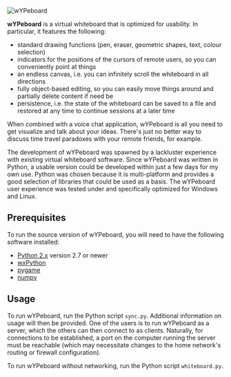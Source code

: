 ![wYPeboard](http://www.power-xs.net/opcode/nop/software/external/wypeboard.jpg)

**wYPeboard** is a virtual whiteboard that is optimized for usability. In particular, it features the following:
 
- standard drawing functions (pen, eraser, geometric shapes, text, colour selection)
- indicators for the positions of the cursors of remote users, so you can conveniently point at things
- an endless canvas, i.e. you can infinitely scroll the whiteboard in all directions 
- fully object-based editing, so you can easily move things around and partially delete content if need be
- persistence, i.e. the state of the whiteboard can be saved to a file and restored at any time to continue sessions at a later time 

When combined with a voice chat application, wYPeboard is all you need to get visualize and talk about your ideas. There's just no better way to discuss time travel paradoxes with your remote friends, for example. 

The development of wYPeboard was spawned by a lackluster experience with existing virtual whiteboard software. Since wYPeboard was written in Python, a usable version could be developed within just a few days for my own use. Python was chosen because it is multi-platform and provides a good selection of libraries that could be used as a basis. The wYPeboard user experience was tested under and specifically optimized for Windows and Linux.

## Prerequisites ##

To run the source version of wYPeboard, you will need to have the following software installed:

- [Python 2.x](https://www.python.org/downloads/ "Python 2.x") version 2.7 or newer
- [wxPython](http://www.wxpython.org/ "wxPython")
- [pygame](http://www.pygame.org/download.shtml "pygame")
- [numpy](http://sourceforge.net/projects/numpy/files/NumPy/)

## Usage ##

To run wYPeboard, run the Python script `sync.py`. Additional information on usage will then be provided. One of the users is to run wYPeboard as a server, which the others can then connect to as clients. Naturally, for connections to be established, a port on the computer running the server must be reachable (which may necessitate changes to the home network's routing or firewall configuration).

To run wYPeboard without networking, run the Python script `whiteboard.py`.

